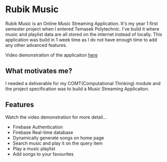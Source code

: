 # Rubik Music
Rubik Music is an Online Music Streaming Application. It's my year 1 first semester project when I entered Temasek Polytechnic. I've build it where music and playlist data are all stored on the internet instead of locally.
This application was build in 1 week time as I do not have enough time to add any other advanced features.

Video demonstration of the applicaiton [here](https://youtu.be/312TmWuhTqE)

## What motivates me?
I needed a deliverable for my COMT(Computational Thinking) module and the project specification was to build a Music Streaming Applicaiton.

## Features
Watch the video demonstration for more detail...
- Firebase Authentication
- Firebase Real-time database
- Dynamically generate songs on home page
- Search music and play it on the query item
- Play a music playlist
- Add songs to your favourites

